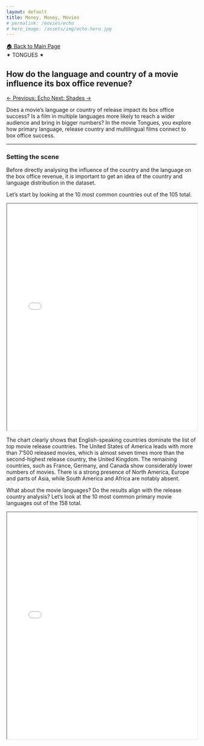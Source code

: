 ```yaml
---
layout: default
title: Money, Money, Movies
# permalink: /movies/echo
# hero_image: /assets/img/echo-hero.jpg
---
```


<!-- Glitter background -->
<div id="starshine">
    <div class="template shine"></div>
</div>

<!-- Title -->
<div class="sticky-banner">
  <!-- Back to Main Page Button -->
  <a href="../index.html" class="btn-main-page">
    🏠
    Back to Main Page
  </a>

  <div class="highlight">
    ✦ TONGUES ✦
    <h2>
      How do the language and country of a movie influence its box office revenue?
    </h2>
  </div>
  

  <!-- Previous and Next Movie Buttons -->
  <div class="movie-nav-buttons">
    <a href="echo.html" class="btn-movie-nav">
      <span class="nav-arrow">←</span>
      <span class="nav-text">Previous: Echo</span>
    </a>
    <a href="shades.html" class="btn-movie-nav">
      <span class="nav-text">Next: Shades</span>
      <span class="nav-arrow">→</span>
    </a>
  </div>
</div>

<!-- Content -->
<div class="content" markdown="1">
  <div class="text-custom" markdown="1">

Does a movie’s language or country of release impact its box office success? Is a film in multiple languages more likely to reach a wider audience and bring in bigger numbers? In the movie Tongues, you explore how primary language, release country and multilingual films connect to box office success.

---

### Setting the scene

Before directly analysing the influence of the country and the language on the box office revenue, it is important to get an idea of the country and language distribution in the dataset. 

Let’s start by looking at the 10 most common countries out of the 105 total.

<iframe src="/assets/plots/tongues/top_10_movie_release_countries.html" width="100%" height="600px"></iframe>

The chart clearly shows that English-speaking countries dominate the list of top movie release countries. The United States of America leads with more than 7’500 released movies, which is almost seven times more than the second-highest release country, the United Kingdom. The remaining countries, such as France, Germany, and Canada show considerably lower numbers of movies. There is a strong presence of North America, Europe and parts of Asia, while South America and Africa are notably absent. 

What about the movie languages? Do the results align with the release country analysis? Let’s look at the 10 most common primary movie languages out of the 158 total.

<iframe src="/assets/plots/tongues/top_10_movie_languages.html" width="100%" height="600px"></iframe>


  </div>
</div>






<script src="https://code.jquery.com/jquery-3.6.0.min.js"></script>
<script>
  $(function () {
    var body = $("#starshine"),
      template = $(".template.shine"),
      stars = 500,
      sparkle = 20;

    var size = "small";
    var createStar = function () {
      template
        .clone()
        .removeAttr("id")
        .css({
          top: Math.random() * 100 + "%",
          left: Math.random() * 100 + "%",
          animationDelay: Math.random() * sparkle + "s"
        })
        .addClass(size)
        .appendTo(body);
    };

    for (var i = 0; i < stars; i++) {
      if (i % 2 === 0) {
        size = "small";
      } else if (i % 3 === 0) {
        size = "medium";
      } else {
        size = "large";
      }

      createStar();
    }
  });
</script>


<script>
  document.addEventListener("DOMContentLoaded", function () {
      const links = document.querySelectorAll("a"); // Select all links

      links.forEach(link => {
          link.addEventListener("click", function (e) {
              const href = this.getAttribute("href");
              if (href.startsWith("#") || href.includes("mailto:")) return;
              
              e.preventDefault(); // Prevent default navigation
              
              document.body.classList.add("fade-out");
              setTimeout(() => {
                  window.location.href = href; // Navigate after fade-out
              }, 300); // Match CSS duration
          });
      });

      // Fade-in effect when the page loads
      window.addEventListener("pageshow", (event) => {
          if (event.persisted) {
              document.body.classList.remove("fade-out");
          }
      });
  });
</script>